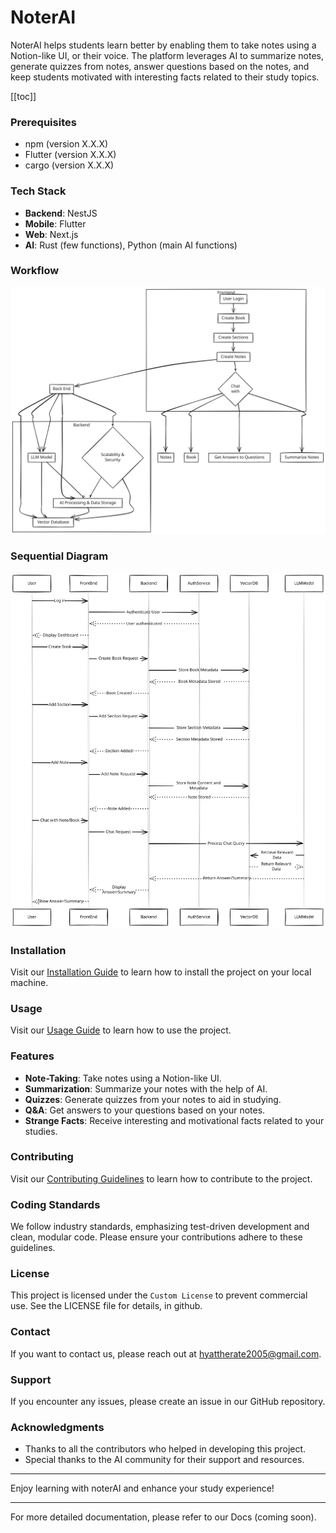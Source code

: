 # NoterAI

NoterAI helps students learn better by enabling them to take notes using a Notion-like UI, or their voice. The platform leverages AI to summarize notes, generate quizzes from notes, answer questions based on the notes, and keep students motivated with interesting facts related to their study topics.

[[toc]]

### Prerequisites

- npm (version X.X.X)
- Flutter (version X.X.X)
- cargo (version X.X.X)

### Tech Stack

- **Backend**: NestJS
- **Mobile**: Flutter
- **Web**: Next.js
- **AI**: Rust (few functions), Python (main AI functions)

### Workflow

![Workflow](./assets/workflow.svg)

### Sequential Diagram

![Sequential Diagram](./assets/sequential.svg)

### Installation

Visit our [Installation Guide](./installation.md) to learn how to install the project on your local machine.

### Usage

Visit our [Usage Guide](./usage.md) to learn how to use the project.

### Features

- **Note-Taking**: Take notes using a Notion-like UI.
- **Summarization**: Summarize your notes with the help of AI.
- **Quizzes**: Generate quizzes from your notes to aid in studying.
- **Q&A**: Get answers to your questions based on your notes.
- **Strange Facts**: Receive interesting and motivational facts related to your studies.

### Contributing

Visit our [Contributing Guidelines](./contributing.md) to learn how to contribute to the project.

### Coding Standards

We follow industry standards, emphasizing test-driven development and clean, modular code. Please ensure your contributions adhere to these guidelines.

### License

This project is licensed under the `Custom License` to prevent commercial use. See the LICENSE file for details, in github.

### Contact

If you want to contact us, please reach out at [hyattherate2005@gmail.com](mailto:hyattherate2005@gmail.com).

### Support

If you encounter any issues, please create an issue in our GitHub repository.

### Acknowledgments

- Thanks to all the contributors who helped in developing this project.
- Special thanks to the AI community for their support and resources.

---

Enjoy learning with noterAI and enhance your study experience!

---

For more detailed documentation, please refer to our Docs (coming soon).

